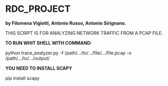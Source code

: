 # RDC_PROJECT
**by Filomena Vigiotti, Antonio Russo, Antonio Sirignano.**

THIS SCRIPT IS FOR ANALYZING NETWORK TRAFFIC FROM A PCAP FILE.

**TO RUN WHIT SHELL WITH COMMAND:**

python trace_analyzer.py -f /path/.../to/.../file/.../file.pcap -o /path/.../to/.../output/


**YOU NEED TO INSTALL SCAPY**

pip install scapy
